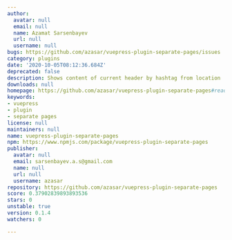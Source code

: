 ```yaml
---
author:
  avatar: null
  email: null
  name: Azamat Sarsenbayev
  url: null
  username: null
bugs: https://github.com/azasar/vuepress-plugin-separate-pages/issues
category: plugins
date: '2020-10-05T08:12:36.684Z'
deprecated: false
description: Shows content of current header by hashtag from location
downloads: null
homepage: https://github.com/azasar/vuepress-plugin-separate-pages#readme
keywords:
- vuepress
- plugin
- separate pages
license: null
maintainers: null
name: vuepress-plugin-separate-pages
npm: https://www.npmjs.com/package/vuepress-plugin-separate-pages
publisher:
  avatar: null
  email: sarsenbayev.a.s@gmail.com
  name: null
  url: null
  username: azasar
repository: https://github.com/azasar/vuepress-plugin-separate-pages
score: 0.37902839893893536
stars: 0
unstable: true
version: 0.1.4
watchers: 0

---
```



